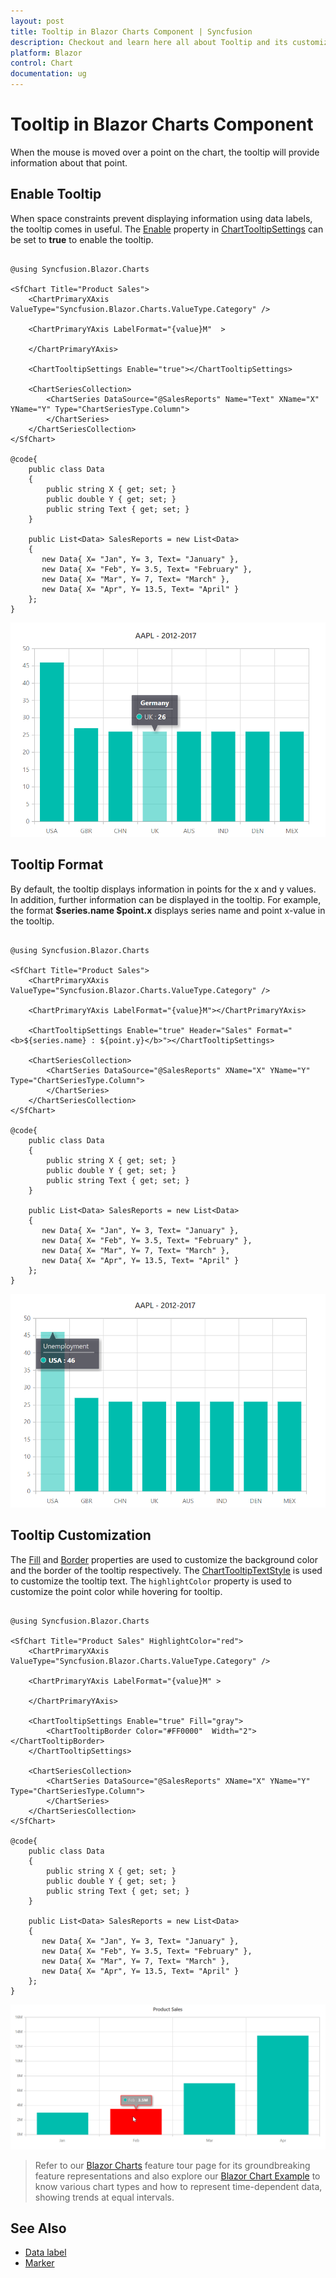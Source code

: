 ```yaml
---
layout: post
title: Tooltip in Blazor Charts Component | Syncfusion
description: Checkout and learn here all about Tooltip and its customization in Syncfusion Blazor Charts component and much more.
platform: Blazor
control: Chart
documentation: ug
---
```


# Tooltip in Blazor Charts Component

<!-- markdownlint-disable MD036 -->

When the mouse is moved over a point on the chart, the tooltip will provide information about that point.

## Enable Tooltip

When space constraints prevent displaying information using data labels, the tooltip comes in useful. The [Enable](https://help.syncfusion.com/cr/blazor/Syncfusion.Blazor.Charts.ChartTooltipSettings.html#Syncfusion_Blazor_Charts_ChartTooltipSettings_Enable) property in [ChartTooltipSettings](https://help.syncfusion.com/cr/blazor/Syncfusion.Blazor.Charts.ChartTooltipSettings.html) can be set to **true** to enable the tooltip.

```cshtml

@using Syncfusion.Blazor.Charts

<SfChart Title="Product Sales">
    <ChartPrimaryXAxis ValueType="Syncfusion.Blazor.Charts.ValueType.Category" />

    <ChartPrimaryYAxis LabelFormat="{value}M"  >

    </ChartPrimaryYAxis>

    <ChartTooltipSettings Enable="true"></ChartTooltipSettings>

    <ChartSeriesCollection>
        <ChartSeries DataSource="@SalesReports" Name="Text" XName="X" YName="Y" Type="ChartSeriesType.Column">
        </ChartSeries>
    </ChartSeriesCollection>
</SfChart>

@code{
    public class Data
    {
        public string X { get; set; }
        public double Y { get; set; }
        public string Text { get; set; }
    }

    public List<Data> SalesReports = new List<Data>
	{
       new Data{ X= "Jan", Y= 3, Text= "January" },
       new Data{ X= "Feb", Y= 3.5, Text= "February" },
       new Data{ X= "Mar", Y= 7, Text= "March" },
       new Data{ X= "Apr", Y= 13.5, Text= "April" }
    };
}

```

![Blazor Column Chart with Tooltip](images/tooltip/blazor-column-chart-tooltip.png)

## Tooltip Format

<!-- markdownlint-disable MD013 -->

By default, the tooltip displays information in points for the x and y values. In addition, further information can be displayed in the tooltip. For example, the format **$series.name $point.x** displays series name and point x-value in the tooltip.

```cshtml

@using Syncfusion.Blazor.Charts

<SfChart Title="Product Sales">
    <ChartPrimaryXAxis ValueType="Syncfusion.Blazor.Charts.ValueType.Category" />

    <ChartPrimaryYAxis LabelFormat="{value}M"></ChartPrimaryYAxis>

    <ChartTooltipSettings Enable="true" Header="Sales" Format="<b>${series.name} : ${point.y}</b>"></ChartTooltipSettings>

    <ChartSeriesCollection>
        <ChartSeries DataSource="@SalesReports" XName="X" YName="Y" Type="ChartSeriesType.Column">
        </ChartSeries>
    </ChartSeriesCollection>
</SfChart>

@code{
    public class Data
    {
        public string X { get; set; }
        public double Y { get; set; }
        public string Text { get; set; }
    }

    public List<Data> SalesReports = new List<Data>
	{
       new Data{ X= "Jan", Y= 3, Text= "January" },
       new Data{ X= "Feb", Y= 3.5, Text= "February" },
       new Data{ X= "Mar", Y= 7, Text= "March" },
       new Data{ X= "Apr", Y= 13.5, Text= "April" }
    };
}

```

![Blazor Column Chart with Tooltip Format](images/tooltip/blazor-column-chart-tooltip-format.png)

<!-- markdownlint-disable MD013 -->

## Tooltip Customization

The [Fill](https://help.syncfusion.com/cr/blazor/Syncfusion.Blazor.Charts.ChartTooltipSettings.html#Syncfusion_Blazor_Charts_ChartTooltipSettings_Fill) and [Border](https://help.syncfusion.com/cr/blazor/Syncfusion.Blazor.Charts.ChartTooltipSettings.html#Syncfusion_Blazor_Charts_ChartTooltipSettings_Border) properties are used to customize the background color and the border of the tooltip respectively. The [ChartTooltipTextStyle](https://help.syncfusion.com/cr/blazor/Syncfusion.Blazor.Charts.ChartTooltipTextStyle.html) is used to customize the tooltip text. The `highlightColor` property is used to customize the point color while hovering for tooltip.

```cshtml

@using Syncfusion.Blazor.Charts

<SfChart Title="Product Sales" HighlightColor="red">
    <ChartPrimaryXAxis ValueType="Syncfusion.Blazor.Charts.ValueType.Category" />

    <ChartPrimaryYAxis LabelFormat="{value}M" >

    </ChartPrimaryYAxis>

    <ChartTooltipSettings Enable="true" Fill="gray">
        <ChartTooltipBorder Color="#FF0000"  Width="2"></ChartTooltipBorder>
    </ChartTooltipSettings>

    <ChartSeriesCollection>
        <ChartSeries DataSource="@SalesReports" XName="X" YName="Y" Type="ChartSeriesType.Column">
        </ChartSeries>
    </ChartSeriesCollection>
</SfChart>

@code{
    public class Data
    {
        public string X { get; set; }
        public double Y { get; set; }
        public string Text { get; set; }
    }

    public List<Data> SalesReports = new List<Data>
	{
       new Data{ X= "Jan", Y= 3, Text= "January" },
       new Data{ X= "Feb", Y= 3.5, Text= "February" },
       new Data{ X= "Mar", Y= 7, Text= "March" },
       new Data{ X= "Apr", Y= 13.5, Text= "April" }
    };
}

```

![Blazor Column Chart with Custom Tooltip](images/tooltip/blazor-column-chart-custom-tooltip.png)

> Refer to our [Blazor Charts](https://www.syncfusion.com/blazor-components/blazor-charts) feature tour page for its groundbreaking feature representations and also explore our [Blazor Chart Example](https://blazor.syncfusion.com/demos/chart/line?theme=bootstrap4) to know various chart types and how to represent time-dependent data, showing trends at equal intervals.

## See Also

* [Data label](./data-labels)
* [Marker](./data-markers)